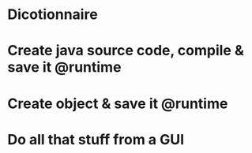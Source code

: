 # Dicotionnaire
# Create java source code, compile & save it @runtime
# Create object & save it @runtime
# Do all that stuff from a GUI
